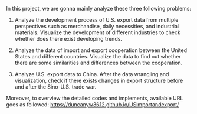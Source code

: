 In this project, we are gonna mainly analyze these three following problems:

1. Analyze the development process of U.S. export data from multiple perspectives such as merchandise, daily necessities, and industrial materials. Visualize the development of different industries to check whether does there exist developing trends.

2. Analyze the data of import and export cooperation between the United States and different countries. Visualize the data to find out whether there are some similarities and differences between the cooperation.

3. Analyze U.S. export data to China. After the data wrangling and visualization, check if there exists changes in export structure before and after the Sino-U.S. trade war.

Moreover, to overview the detailed codes and implements, available URL goes as followed:  https://duncanyw3612.github.io/USimportandexport/
